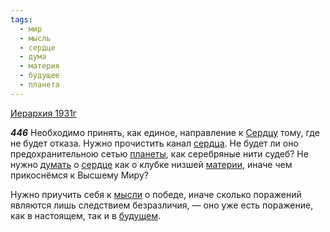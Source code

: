 ```yaml
---
tags:
  - мир
  - мысль
  - сердце
  - дума
  - материя
  - будущее
  - планета
---
```


[Иерархия 1931г](/agni/1931)

___446___
Необходимо принять, как единое, направление к [Сердцу](/tag/#[сердце](/tag/#сердце)) тому, где не будет отказа. Нужно прочистить канал [сердца](/tag/#[сердце](/tag/#сердце)). Не будет ли оно предохранительною сетью [планеты](/tag/#планета), как серебряные нити судеб? Не нужно [думать](/tag/#дума) о [сердце](/tag/#сердце) как о клубке низшей [материи](/tag/#материя), иначе чем прикоснёмся к Высшему Миру?   

Нужно приучить себя к [мысли](/tag/#мысль) о победе, иначе сколько поражений являются лишь следствием безразличия, — оно уже есть поражение, как в настоящем, так и в [будущем](/tag/#будущее).   

